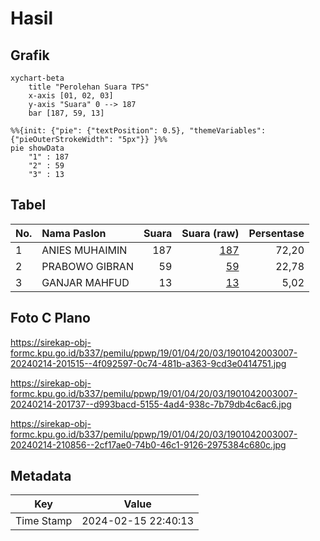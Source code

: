# Hasil

## Grafik

```mermaid
xychart-beta
    title "Perolehan Suara TPS"
    x-axis [01, 02, 03]
    y-axis "Suara" 0 --> 187
    bar [187, 59, 13]
```

```mermaid
%%{init: {"pie": {"textPosition": 0.5}, "themeVariables": {"pieOuterStrokeWidth": "5px"}} }%%
pie showData
    "1" : 187
    "2" : 59
    "3" : 13
```

## Tabel

| No. | Nama Paslon    | Suara | Suara (raw) | Persentase |
|:--- |:-------------- | -----:| -----------:| ----------:|
| 1   | ANIES MUHAIMIN | 187   | [187][p-1]  | 72,20      |
| 2   | PRABOWO GIBRAN | 59    | [59][p-2]   | 22,78      |
| 3   | GANJAR MAHFUD  | 13    | [13][p-3]   | 5,02       |


[p-1]: https://github.com/gigit-pemilu/pemilu-2024-19-kepulauan-bangka-belitung/blob/main/pilpres/hitung-suara/sub/19-kepulauan-bangka-belitung/sub/01-bangka/sub/04-mendo-barat/sub/2003-zed/sub/007-tps/sub/paslon-1.txt
[p-2]: https://github.com/gigit-pemilu/pemilu-2024-19-kepulauan-bangka-belitung/blob/main/pilpres/hitung-suara/sub/19-kepulauan-bangka-belitung/sub/01-bangka/sub/04-mendo-barat/sub/2003-zed/sub/007-tps/sub/paslon-2.txt
[p-3]: https://github.com/gigit-pemilu/pemilu-2024-19-kepulauan-bangka-belitung/blob/main/pilpres/hitung-suara/sub/19-kepulauan-bangka-belitung/sub/01-bangka/sub/04-mendo-barat/sub/2003-zed/sub/007-tps/sub/paslon-3.txt

## Foto C Plano

https://sirekap-obj-formc.kpu.go.id/b337/pemilu/ppwp/19/01/04/20/03/1901042003007-20240214-201515--4f092597-0c74-481b-a363-9cd3e0414751.jpg

https://sirekap-obj-formc.kpu.go.id/b337/pemilu/ppwp/19/01/04/20/03/1901042003007-20240214-201737--d993bacd-5155-4ad4-938c-7b79db4c6ac6.jpg

https://sirekap-obj-formc.kpu.go.id/b337/pemilu/ppwp/19/01/04/20/03/1901042003007-20240214-210856--2cf17ae0-74b0-46c1-9126-2975384c680c.jpg


## Metadata

| Key        | Value               |
| ---------- | ------------------- |
| Time Stamp | 2024-02-15 22:40:13 |




